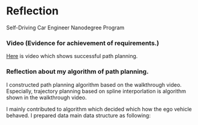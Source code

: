 # Reflection
Self-Driving Car Engineer Nanodegree Program
   
### Video (Evidence for achievement of requirements.)
[Here]() is video which shows successful path planning.



### Reflection about my algorithm of path planning.
I constructed path planning algorithm based on the walkthrough video.
Especially, trajectory planning based on spline interporlation is algorithm shown in the walkthrough video.


I mainly contributed to algorithm which decided which how the ego vehicle behaved.
I prepared data main data structure as following:


